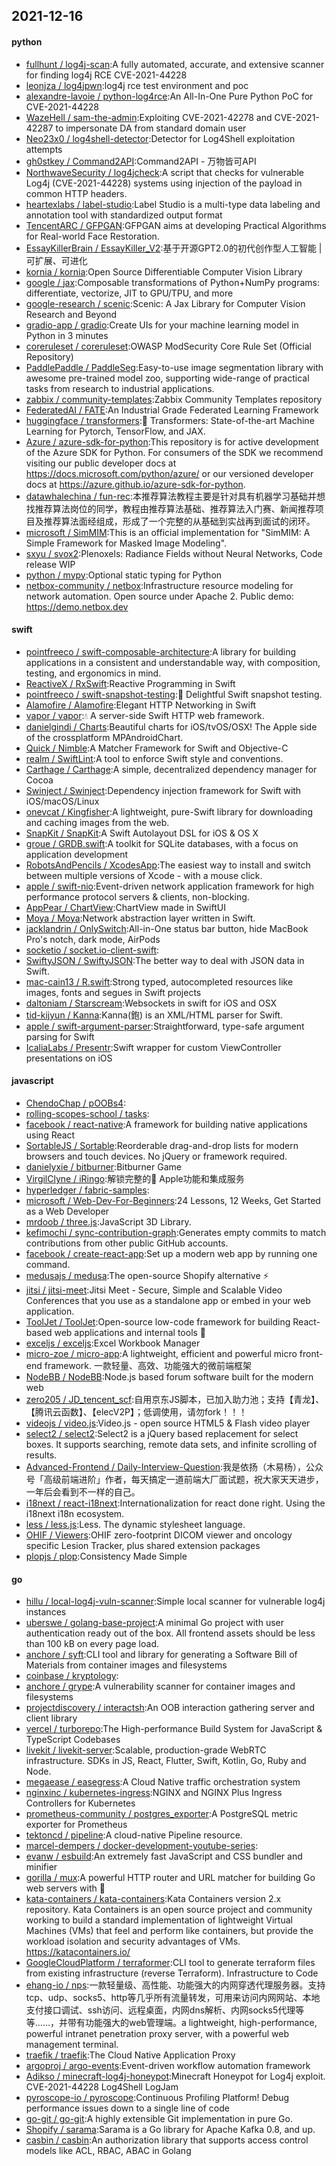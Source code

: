 ## 2021-12-16

#### python
* [fullhunt / log4j-scan](https://github.com/fullhunt/log4j-scan):A fully automated, accurate, and extensive scanner for finding log4j RCE CVE-2021-44228
* [leonjza / log4jpwn](https://github.com/leonjza/log4jpwn):log4j rce test environment and poc
* [alexandre-lavoie / python-log4rce](https://github.com/alexandre-lavoie/python-log4rce):An All-In-One Pure Python PoC for CVE-2021-44228
* [WazeHell / sam-the-admin](https://github.com/WazeHell/sam-the-admin):Exploiting CVE-2021-42278 and CVE-2021-42287 to impersonate DA from standard domain user
* [Neo23x0 / log4shell-detector](https://github.com/Neo23x0/log4shell-detector):Detector for Log4Shell exploitation attempts
* [gh0stkey / Command2API](https://github.com/gh0stkey/Command2API):Command2API - 万物皆可API
* [NorthwaveSecurity / log4jcheck](https://github.com/NorthwaveSecurity/log4jcheck):A script that checks for vulnerable Log4j (CVE-2021-44228) systems using injection of the payload in common HTTP headers.
* [heartexlabs / label-studio](https://github.com/heartexlabs/label-studio):Label Studio is a multi-type data labeling and annotation tool with standardized output format
* [TencentARC / GFPGAN](https://github.com/TencentARC/GFPGAN):GFPGAN aims at developing Practical Algorithms for Real-world Face Restoration.
* [EssayKillerBrain / EssayKiller_V2](https://github.com/EssayKillerBrain/EssayKiller_V2):基于开源GPT2.0的初代创作型人工智能 | 可扩展、可进化
* [kornia / kornia](https://github.com/kornia/kornia):Open Source Differentiable Computer Vision Library
* [google / jax](https://github.com/google/jax):Composable transformations of Python+NumPy programs: differentiate, vectorize, JIT to GPU/TPU, and more
* [google-research / scenic](https://github.com/google-research/scenic):Scenic: A Jax Library for Computer Vision Research and Beyond
* [gradio-app / gradio](https://github.com/gradio-app/gradio):Create UIs for your machine learning model in Python in 3 minutes
* [coreruleset / coreruleset](https://github.com/coreruleset/coreruleset):OWASP ModSecurity Core Rule Set (Official Repository)
* [PaddlePaddle / PaddleSeg](https://github.com/PaddlePaddle/PaddleSeg):Easy-to-use image segmentation library with awesome pre-trained model zoo, supporting wide-range of practical tasks from research to industrial applications.
* [zabbix / community-templates](https://github.com/zabbix/community-templates):Zabbix Community Templates repository
* [FederatedAI / FATE](https://github.com/FederatedAI/FATE):An Industrial Grade Federated Learning Framework
* [huggingface / transformers](https://github.com/huggingface/transformers):🤗
Transformers: State-of-the-art Machine Learning for Pytorch, TensorFlow, and JAX.
* [Azure / azure-sdk-for-python](https://github.com/Azure/azure-sdk-for-python):This repository is for active development of the Azure SDK for Python. For consumers of the SDK we recommend visiting our public developer docs at https://docs.microsoft.com/python/azure/ or our versioned developer docs at https://azure.github.io/azure-sdk-for-python.
* [datawhalechina / fun-rec](https://github.com/datawhalechina/fun-rec):本推荐算法教程主要是针对具有机器学习基础并想找推荐算法岗位的同学，教程由推荐算法基础、推荐算法入门赛、新闻推荐项目及推荐算法面经组成，形成了一个完整的从基础到实战再到面试的闭环。
* [microsoft / SimMIM](https://github.com/microsoft/SimMIM):This is an official implementation for "SimMIM: A Simple Framework for Masked Image Modeling".
* [sxyu / svox2](https://github.com/sxyu/svox2):Plenoxels: Radiance Fields without Neural Networks, Code release WIP
* [python / mypy](https://github.com/python/mypy):Optional static typing for Python
* [netbox-community / netbox](https://github.com/netbox-community/netbox):Infrastructure resource modeling for network automation. Open source under Apache 2. Public demo: https://demo.netbox.dev

#### swift
* [pointfreeco / swift-composable-architecture](https://github.com/pointfreeco/swift-composable-architecture):A library for building applications in a consistent and understandable way, with composition, testing, and ergonomics in mind.
* [ReactiveX / RxSwift](https://github.com/ReactiveX/RxSwift):Reactive Programming in Swift
* [pointfreeco / swift-snapshot-testing](https://github.com/pointfreeco/swift-snapshot-testing):📸
Delightful Swift snapshot testing.
* [Alamofire / Alamofire](https://github.com/Alamofire/Alamofire):Elegant HTTP Networking in Swift
* [vapor / vapor](https://github.com/vapor/vapor):💧
A server-side Swift HTTP web framework.
* [danielgindi / Charts](https://github.com/danielgindi/Charts):Beautiful charts for iOS/tvOS/OSX! The Apple side of the crossplatform MPAndroidChart.
* [Quick / Nimble](https://github.com/Quick/Nimble):A Matcher Framework for Swift and Objective-C
* [realm / SwiftLint](https://github.com/realm/SwiftLint):A tool to enforce Swift style and conventions.
* [Carthage / Carthage](https://github.com/Carthage/Carthage):A simple, decentralized dependency manager for Cocoa
* [Swinject / Swinject](https://github.com/Swinject/Swinject):Dependency injection framework for Swift with iOS/macOS/Linux
* [onevcat / Kingfisher](https://github.com/onevcat/Kingfisher):A lightweight, pure-Swift library for downloading and caching images from the web.
* [SnapKit / SnapKit](https://github.com/SnapKit/SnapKit):A Swift Autolayout DSL for iOS & OS X
* [groue / GRDB.swift](https://github.com/groue/GRDB.swift):A toolkit for SQLite databases, with a focus on application development
* [RobotsAndPencils / XcodesApp](https://github.com/RobotsAndPencils/XcodesApp):The easiest way to install and switch between multiple versions of Xcode - with a mouse click.
* [apple / swift-nio](https://github.com/apple/swift-nio):Event-driven network application framework for high performance protocol servers & clients, non-blocking.
* [AppPear / ChartView](https://github.com/AppPear/ChartView):ChartView made in SwiftUI
* [Moya / Moya](https://github.com/Moya/Moya):Network abstraction layer written in Swift.
* [jacklandrin / OnlySwitch](https://github.com/jacklandrin/OnlySwitch):All-in-One status bar button, hide MacBook Pro's notch, dark mode, AirPods
* [socketio / socket.io-client-swift](https://github.com/socketio/socket.io-client-swift):
* [SwiftyJSON / SwiftyJSON](https://github.com/SwiftyJSON/SwiftyJSON):The better way to deal with JSON data in Swift.
* [mac-cain13 / R.swift](https://github.com/mac-cain13/R.swift):Strong typed, autocompleted resources like images, fonts and segues in Swift projects
* [daltoniam / Starscream](https://github.com/daltoniam/Starscream):Websockets in swift for iOS and OSX
* [tid-kijyun / Kanna](https://github.com/tid-kijyun/Kanna):Kanna(鉋) is an XML/HTML parser for Swift.
* [apple / swift-argument-parser](https://github.com/apple/swift-argument-parser):Straightforward, type-safe argument parsing for Swift
* [IcaliaLabs / Presentr](https://github.com/IcaliaLabs/Presentr):Swift wrapper for custom ViewController presentations on iOS

#### javascript
* [ChendoChap / pOOBs4](https://github.com/ChendoChap/pOOBs4):
* [rolling-scopes-school / tasks](https://github.com/rolling-scopes-school/tasks):
* [facebook / react-native](https://github.com/facebook/react-native):A framework for building native applications using React
* [SortableJS / Sortable](https://github.com/SortableJS/Sortable):Reorderable drag-and-drop lists for modern browsers and touch devices. No jQuery or framework required.
* [danielyxie / bitburner](https://github.com/danielyxie/bitburner):Bitburner Game
* [VirgilClyne / iRingo](https://github.com/VirgilClyne/iRingo):解锁完整的 Apple功能和集成服务
* [hyperledger / fabric-samples](https://github.com/hyperledger/fabric-samples):
* [microsoft / Web-Dev-For-Beginners](https://github.com/microsoft/Web-Dev-For-Beginners):24 Lessons, 12 Weeks, Get Started as a Web Developer
* [mrdoob / three.js](https://github.com/mrdoob/three.js):JavaScript 3D Library.
* [kefimochi / sync-contribution-graph](https://github.com/kefimochi/sync-contribution-graph):Generates empty commits to match contributions from other public GitHub accounts.
* [facebook / create-react-app](https://github.com/facebook/create-react-app):Set up a modern web app by running one command.
* [medusajs / medusa](https://github.com/medusajs/medusa):The open-source Shopify alternative
⚡️
* [jitsi / jitsi-meet](https://github.com/jitsi/jitsi-meet):Jitsi Meet - Secure, Simple and Scalable Video Conferences that you use as a standalone app or embed in your web application.
* [ToolJet / ToolJet](https://github.com/ToolJet/ToolJet):Open-source low-code framework for building React-based web applications and internal tools
🚀
* [exceljs / exceljs](https://github.com/exceljs/exceljs):Excel Workbook Manager
* [micro-zoe / micro-app](https://github.com/micro-zoe/micro-app):A lightweight, efficient and powerful micro front-end framework. 一款轻量、高效、功能强大的微前端框架
* [NodeBB / NodeBB](https://github.com/NodeBB/NodeBB):Node.js based forum software built for the modern web
* [zero205 / JD_tencent_scf](https://github.com/zero205/JD_tencent_scf):自用京东JS脚本，已加入助力池；支持【青龙】、【腾讯云函数】、【elecV2P】；低调使用，请勿fork！！！
* [videojs / video.js](https://github.com/videojs/video.js):Video.js - open source HTML5 & Flash video player
* [select2 / select2](https://github.com/select2/select2):Select2 is a jQuery based replacement for select boxes. It supports searching, remote data sets, and infinite scrolling of results.
* [Advanced-Frontend / Daily-Interview-Question](https://github.com/Advanced-Frontend/Daily-Interview-Question):我是依扬（木易杨），公众号「高级前端进阶」作者，每天搞定一道前端大厂面试题，祝大家天天进步，一年后会看到不一样的自己。
* [i18next / react-i18next](https://github.com/i18next/react-i18next):Internationalization for react done right. Using the i18next i18n ecosystem.
* [less / less.js](https://github.com/less/less.js):Less. The dynamic stylesheet language.
* [OHIF / Viewers](https://github.com/OHIF/Viewers):OHIF zero-footprint DICOM viewer and oncology specific Lesion Tracker, plus shared extension packages
* [plopjs / plop](https://github.com/plopjs/plop):Consistency Made Simple

#### go
* [hillu / local-log4j-vuln-scanner](https://github.com/hillu/local-log4j-vuln-scanner):Simple local scanner for vulnerable log4j instances
* [uberswe / golang-base-project](https://github.com/uberswe/golang-base-project):A minimal Go project with user authentication ready out of the box. All frontend assets should be less than 100 kB on every page load.
* [anchore / syft](https://github.com/anchore/syft):CLI tool and library for generating a Software Bill of Materials from container images and filesystems
* [coinbase / kryptology](https://github.com/coinbase/kryptology):
* [anchore / grype](https://github.com/anchore/grype):A vulnerability scanner for container images and filesystems
* [projectdiscovery / interactsh](https://github.com/projectdiscovery/interactsh):An OOB interaction gathering server and client library
* [vercel / turborepo](https://github.com/vercel/turborepo):The High-performance Build System for JavaScript & TypeScript Codebases
* [livekit / livekit-server](https://github.com/livekit/livekit-server):Scalable, production-grade WebRTC infrastructure. SDKs in JS, React, Flutter, Swift, Kotlin, Go, Ruby and Node.
* [megaease / easegress](https://github.com/megaease/easegress):A Cloud Native traffic orchestration system
* [nginxinc / kubernetes-ingress](https://github.com/nginxinc/kubernetes-ingress):NGINX and NGINX Plus Ingress Controllers for Kubernetes
* [prometheus-community / postgres_exporter](https://github.com/prometheus-community/postgres_exporter):A PostgreSQL metric exporter for Prometheus
* [tektoncd / pipeline](https://github.com/tektoncd/pipeline):A cloud-native Pipeline resource.
* [marcel-dempers / docker-development-youtube-series](https://github.com/marcel-dempers/docker-development-youtube-series):
* [evanw / esbuild](https://github.com/evanw/esbuild):An extremely fast JavaScript and CSS bundler and minifier
* [gorilla / mux](https://github.com/gorilla/mux):A powerful HTTP router and URL matcher for building Go web servers with
🦍
* [kata-containers / kata-containers](https://github.com/kata-containers/kata-containers):Kata Containers version 2.x repository. Kata Containers is an open source project and community working to build a standard implementation of lightweight Virtual Machines (VMs) that feel and perform like containers, but provide the workload isolation and security advantages of VMs. https://katacontainers.io/
* [GoogleCloudPlatform / terraformer](https://github.com/GoogleCloudPlatform/terraformer):CLI tool to generate terraform files from existing infrastructure (reverse Terraform). Infrastructure to Code
* [ehang-io / nps](https://github.com/ehang-io/nps):一款轻量级、高性能、功能强大的内网穿透代理服务器。支持tcp、udp、socks5、http等几乎所有流量转发，可用来访问内网网站、本地支付接口调试、ssh访问、远程桌面，内网dns解析、内网socks5代理等等……，并带有功能强大的web管理端。a lightweight, high-performance, powerful intranet penetration proxy server, with a powerful web management terminal.
* [traefik / traefik](https://github.com/traefik/traefik):The Cloud Native Application Proxy
* [argoproj / argo-events](https://github.com/argoproj/argo-events):Event-driven workflow automation framework
* [Adikso / minecraft-log4j-honeypot](https://github.com/Adikso/minecraft-log4j-honeypot):Minecraft Honeypot for Log4j exploit. CVE-2021-44228 Log4Shell LogJam
* [pyroscope-io / pyroscope](https://github.com/pyroscope-io/pyroscope):Continuous Profiling Platform! Debug performance issues down to a single line of code
* [go-git / go-git](https://github.com/go-git/go-git):A highly extensible Git implementation in pure Go.
* [Shopify / sarama](https://github.com/Shopify/sarama):Sarama is a Go library for Apache Kafka 0.8, and up.
* [casbin / casbin](https://github.com/casbin/casbin):An authorization library that supports access control models like ACL, RBAC, ABAC in Golang
